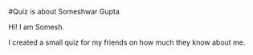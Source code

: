 #Quiz is about Someshwar Gupta

Hi! I am Somesh.

I created a small quiz for my friends on how much they know about me.